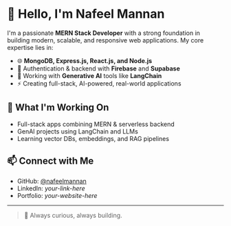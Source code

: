 # 👋 Hello, I'm Nafeel Mannan

I'm a passionate **MERN Stack Developer** with a strong foundation in building modern, scalable, and responsive web applications. My core expertise lies in:

- 🌐 **MongoDB, Express.js, React.js, and Node.js**
- 🔐 Authentication & backend with **Firebase** and **Supabase**
- 🤖 Working with **Generative AI** tools like **LangChain**
- ⚡ Creating full-stack, AI-powered, real-world applications

## 🚀 What I'm Working On
- Full-stack apps combining MERN & serverless backend
- GenAI projects using LangChain and LLMs
- Learning vector DBs, embeddings, and RAG pipelines

## 📫 Connect with Me
- GitHub: [@nafeelmannan](https://github.com/nafeelmannan)
- LinkedIn: *your-link-here*
- Portfolio: *your-website-here*

---

> 🌱 Always curious, always building.
